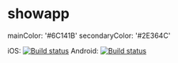 # showapp
mainColor: '#6C141B'
secondaryColor: '#2E364C'

iOS: [![Build status](https://build.appcenter.ms/v0.1/apps/6f763c96-a988-41a9-a044-fc069e1b8441/branches/develop/badge)](https://appcenter.ms)
Android: [![Build status](https://build.appcenter.ms/v0.1/apps/00fd3e88-ed2f-49e1-84f3-06000002fc98/branches/develop/badge)](https://appcenter.ms)
